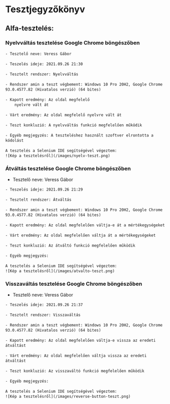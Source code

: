 # Tesztjegyzőkönyv

## Alfa-tesztelés:

### Nyelvváltás tesztelése Google Chrome böngészőben
    - Tesztelő neve: Veress Gábor

    - Teszelés ideje: 2021.09.26 21:30

    - Tesztelt rendszer: Nyelvváltás

    - Rendszer amin a teszt végbement: Windows 10 Pro 20H2, Google Chrome 93.0.4577.82 (Hivatalos verzió) (64 bites)

    - Kapott eredmény: Az oldal megfelelő 
        nyelvre vált át

    - Várt eredmény: Az oldal megfelelő nyelvre vált át

    - Teszt konkluzió: A nyelvváltás funkció megfelelően működik

    - Egyéb megjegyzés: A teszteléshez használt szoftver elrontotta a kódolást

    A tesztelés a Selenium IDE segítségével végeztem:
    ![Kép a tesztelésről](/images/nyelv-teszt.png)



### Átváltás tesztelése Google Chrome böngészőben 
   - Tesztelő neve: Veress Gábor

    - Teszelés ideje: 2021.09.26 21:29

    - Tesztelt rendszer: Átváltás

    - Rendszer amin a teszt végbement: Windows 10 Pro 20H2, Google Chrome 93.0.4577.82 (Hivatalos verzió) (64 bites)

    - Kapott eredmény: Az oldal megfelelően váltja-e át a mértékegységeket

    - Várt eredmény: Az oldal megfelelően váltja át a mértékegységeket

    - Teszt konkluzió: Az átváltó funkció megfelelően működik

    - Egyéb megjegyzés:

    A tesztelés a Selenium IDE segítségével végeztem:
    ![Kép a tesztelésről](/images/atvalto-teszt.png)


### Visszaváltás tesztelése Google Chrome böngészőben 
   - Tesztelő neve: Veress Gábor

    - Teszelés ideje: 2021.09.26 21:37

    - Tesztelt rendszer: Visszaváltás

    - Rendszer amin a teszt végbement: Windows 10 Pro 20H2, Google Chrome 93.0.4577.82 (Hivatalos verzió) (64 bites)

    - Kapott eredmény: Az oldal megfelelően váltja-e vissza az eredeti átváltást

    - Várt eredmény: Az oldal megfelelően váltja vissza az eredeti átváltást

    - Teszt konkluzió: Az visszaváltó funkció megfelelően működik

    - Egyéb megjegyzés:

    A tesztelés a Selenium IDE segítségével végeztem:
    ![Kép a tesztelésről](/images/reverse-button-teszt.png)